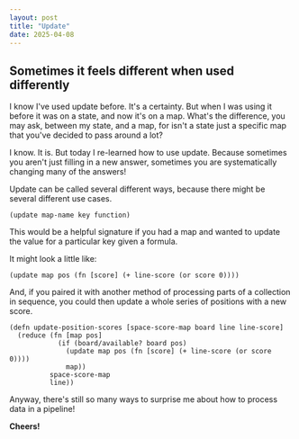 ```yaml
---
layout: post
title: "Update"
date: 2025-04-08
---
```

## Sometimes it feels different when used differently

I know I've used update before. It's a certainty. But when I was 
using it before it was on a state, and now it's on a map. What's 
the difference, you may ask, between my state, and a map, for 
isn't a state just a specific map that you've decided to pass 
around a lot? 

I know. It is. But today I re-learned how to use update. Because 
sometimes you aren't just filling in a new answer, sometimes 
you are systematically changing many of the answers! 

Update can be called several different ways, because there might 
be several different use cases. 

````
(update map-name key function)
````
This would be a helpful signature if you had a map and wanted 
to update the value for a particular key given a formula. 

It might look a little like: 
````
(update map pos (fn [score] (+ line-score (or score 0))))
````

And, if you paired it with another method of processing parts of 
a collection in sequence, you could then update a whole series 
of positions with a new score. 

````
(defn update-position-scores [space-score-map board line line-score]
  (reduce (fn [map pos]
            (if (board/available? board pos)
              (update map pos (fn [score] (+ line-score (or score 0))))
              map))
          space-score-map
          line))
````

Anyway, there's still so many ways to surprise me about how 
to process data in a pipeline!


**Cheers!**